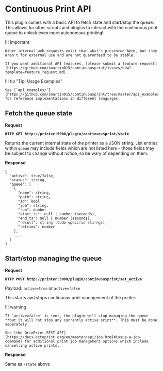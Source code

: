 # Continuous Print API

This plugin comes with a basic API to fetch state and start/stop the queue. This allows for other scripts and plugins to interact with the continuous print queue to unlock even more autonomous printing!

!!! important

    Other internal web requests exist than what's presented here, but they aren't for external use and are not guaranteed to be stable.

    If you want additional API features, [please submit a feature request](https://github.com/smartin015/continuousprint/issues/new?template=feature_request.md).

!!! tip "Tip: Usage Examples"

    See [`api_examples/`](https://github.com/smartin015/continuousprint/tree/master/api_examples) for reference implementations in different languages.

## Fetch the queue state

**Request**

**`HTTP GET http://printer:5000/plugin/continuousprint/state`**

Returns the current internal state of the printer as a JSON string. List entries within `queue` may include fields which are not listed here - those
fields may be subject to change without notice, so be wary of depending on them.

**Response**

```
{
  "active": true/false,
  "status": string,
  "queue": [
    {
      "name": string,
      "path": string,
      "sd": bool
      "job": string,
      "run": number
      "start_ts": null | number (seconds),
      "end_ts": null | number (seconds),
      "result": string (todo specific stirngs),
      "retries": number
    },
    ...
  ]
}
```

## Start/stop managing the queue

**Request**

**`HTTP POST http://printer:5000/plugin/continuousprint/set_active`**

Payload: `active=true` or `active=false`

This starts and stops continuous print management of the printer.

!!! warning

    If `active=false` is sent, the plugin will stop managing the queue **but it will not stop any currently active print**. This must be done separately.

    See [the OctoPrint REST API](https://docs.octoprint.org/en/master/api/job.html#issue-a-job-command) for additional print job management options which include cancelling active prints.

**Response**

Same as `/state` above
